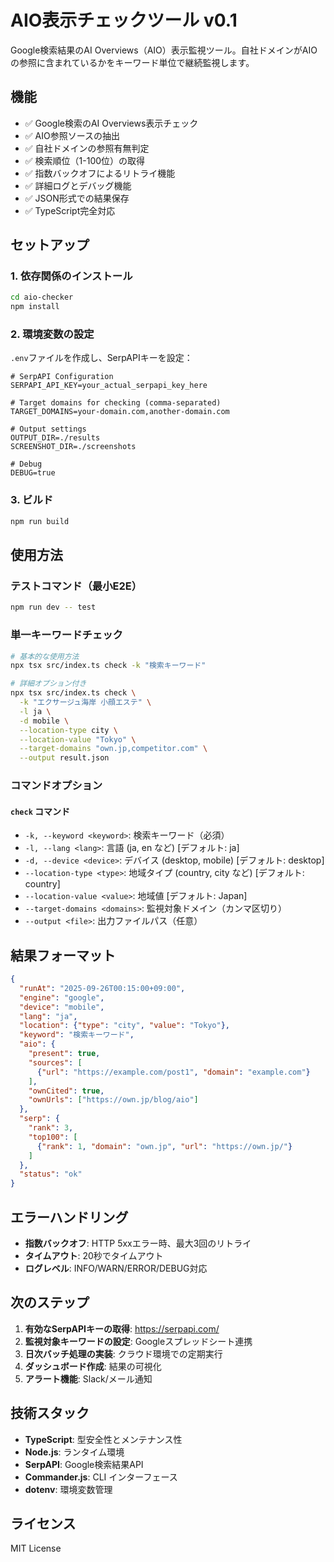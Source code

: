 # AIO表示チェックツール v0.1

Google検索結果のAI Overviews（AIO）表示監視ツール。自社ドメインがAIOの参照に含まれているかをキーワード単位で継続監視します。

## 機能

- ✅ Google検索のAI Overviews表示チェック
- ✅ AIO参照ソースの抽出
- ✅ 自社ドメインの参照有無判定
- ✅ 検索順位（1-100位）の取得
- ✅ 指数バックオフによるリトライ機能
- ✅ 詳細ログとデバッグ機能
- ✅ JSON形式での結果保存
- ✅ TypeScript完全対応

## セットアップ

### 1. 依存関係のインストール
```bash
cd aio-checker
npm install
```

### 2. 環境変数の設定
`.env`ファイルを作成し、SerpAPIキーを設定：

```env
# SerpAPI Configuration
SERPAPI_API_KEY=your_actual_serpapi_key_here

# Target domains for checking (comma-separated)
TARGET_DOMAINS=your-domain.com,another-domain.com

# Output settings
OUTPUT_DIR=./results
SCREENSHOT_DIR=./screenshots

# Debug
DEBUG=true
```

### 3. ビルド
```bash
npm run build
```

## 使用方法

### テストコマンド（最小E2E）
```bash
npm run dev -- test
```

### 単一キーワードチェック
```bash
# 基本的な使用方法
npx tsx src/index.ts check -k "検索キーワード"

# 詳細オプション付き
npx tsx src/index.ts check \
  -k "エクサージュ海岸 小顔エステ" \
  -l ja \
  -d mobile \
  --location-type city \
  --location-value "Tokyo" \
  --target-domains "own.jp,competitor.com" \
  --output result.json
```

### コマンドオプション

#### `check` コマンド
- `-k, --keyword <keyword>`: 検索キーワード（必須）
- `-l, --lang <lang>`: 言語 (ja, en など) [デフォルト: ja]
- `-d, --device <device>`: デバイス (desktop, mobile) [デフォルト: desktop]
- `--location-type <type>`: 地域タイプ (country, city など) [デフォルト: country]
- `--location-value <value>`: 地域値 [デフォルト: Japan]
- `--target-domains <domains>`: 監視対象ドメイン（カンマ区切り）
- `--output <file>`: 出力ファイルパス（任意）

## 結果フォーマット

```json
{
  "runAt": "2025-09-26T00:15:00+09:00",
  "engine": "google",
  "device": "mobile",
  "lang": "ja",
  "location": {"type": "city", "value": "Tokyo"},
  "keyword": "検索キーワード",
  "aio": {
    "present": true,
    "sources": [
      {"url": "https://example.com/post1", "domain": "example.com"}
    ],
    "ownCited": true,
    "ownUrls": ["https://own.jp/blog/aio"]
  },
  "serp": {
    "rank": 3,
    "top100": [
      {"rank": 1, "domain": "own.jp", "url": "https://own.jp/"}
    ]
  },
  "status": "ok"
}
```

## エラーハンドリング

- **指数バックオフ**: HTTP 5xxエラー時、最大3回のリトライ
- **タイムアウト**: 20秒でタイムアウト
- **ログレベル**: INFO/WARN/ERROR/DEBUG対応

## 次のステップ

1. **有効なSerpAPIキーの取得**: https://serpapi.com/
2. **監視対象キーワードの設定**: Googleスプレッドシート連携
3. **日次バッチ処理の実装**: クラウド環境での定期実行
4. **ダッシュボード作成**: 結果の可視化
5. **アラート機能**: Slack/メール通知

## 技術スタック

- **TypeScript**: 型安全性とメンテナンス性
- **Node.js**: ランタイム環境
- **SerpAPI**: Google検索結果API
- **Commander.js**: CLI インターフェース
- **dotenv**: 環境変数管理

## ライセンス

MIT License